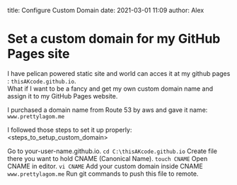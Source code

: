 title: Configure Custom Domain
date: 2021-03-01 11:09
author: Alex

# Set a custom domain for my GitHub Pages site

I have pelican powered static site and world can acces it at my github pages : `thisAKcode.github.io`.  
What if I want to be a fancy and get my own custom domain name and assign it to my GitHub Pages website.


I purchased a domain name from Route 53 by aws and gave it name: `www.prettylagom.me`

I followed those steps to set it up properly:
<steps_to_setup_custom_domain>

Go to your-user-name.github.io.
`cd C:\thisAKcode.github.io`
Create file there you want to hold CNAME (Canonical Name).
`touch CNAME`
 Open CNAME in editor.
`vi CNAME`
Add your custom domain inside CNAME
`www.prettylagom.me`
Run git commands to push this file to remote. 
